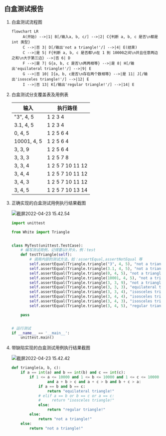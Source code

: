 ## 白盒测试报告

1. 白盒测试流程图

   ```mermaid
   flowchart LR
   		A(开始) -->|1| B[/输入a, b, c/] -->|2| C{判断 a, b, c 是否\n都是 int 类型}
   		C -->|否 3| D[/输出'not a triangle!'/] -->|4| E(结束)
   		C -->|是 5| F{判断 a, b, c 是否都\n在 1 到 10000之间\n并且任意两边之和\n大于第三边} -->|否 6| D
   		F -->|是 7| G{a, b, c 是否\n两两相等} -->|是 8| H[/输出'equilateral triangle!'/] -->|9| E
   		G -->|否 10| I{a, b, c是否\n存在两个数相等} -->|是 11| J[/输出'isosceles triangle!'/] -->|12| E
   		I -->|否 13| K[/输出'regular triangle!'/] -->|14| E
   ```

2. 白盒测试分支覆盖表及用例表

   | 输入        | 执行路径         |
   | ----------- | ---------------- |
   | "3", 4, 5   | 1 2 3 4          |
   | 3.1, 4, 5   | 1 2 3 4          |
   | 0, 4, 5     | 1 2 5 6 4        |
   | 10001, 4, 5 | 1 2 5 6 4        |
   | 3, 3, 9     | 1 2 5 6 4        |
   | 3, 3, 3     | 1 2 5 7 8        |
   | 3, 3, 4     | 1 2 5 7 10 11 12 |
   | 3, 4, 4     | 1 2 5 7 10 11 12 |
   | 3, 4, 3     | 1 2 5 7 10 11 12 |
   | 3, 4, 5     | 1 2 5 7 10 13 14 |

3. 正确实现的白盒测试用例执行结果截图

   ![截屏2022-04-23 15.42.54](https://cdn.jsdelivr.net/gh/hjc-owo/hjc-owo.github.io@img/202204231543911.png)

   ```python
   import unittest

   from White import Triangle


   class MyTest(unittest.TestCase):
       # 编写测试用例，记得要以t开头，例：test
       def testTriangle(self):
           # 调用内部的测试方法，如：assertEqual,assertNotEqual 等
           self.assertEqual(Triangle.triangle("3", 4, 5), "not a triangle!")
           self.assertEqual(Triangle.triangle(3.1, 4, 5), "not a triangle!")
           self.assertEqual(Triangle.triangle(0, 4, 5), "not a triangle!")
           self.assertEqual(Triangle.triangle(10001, 4, 5), "not a triangle!")
           self.assertEqual(Triangle.triangle(3, 3, 9), "not a triangle!")
           self.assertEqual(Triangle.triangle(3, 3, 3), "equilateral triangle!")
           self.assertEqual(Triangle.triangle(3, 3, 4), "isosceles triangle!")
           self.assertEqual(Triangle.triangle(3, 4, 4), "isosceles triangle!")
           self.assertEqual(Triangle.triangle(3, 4, 3), "isosceles triangle!")
           self.assertEqual(Triangle.triangle(3, 4, 5), "regular triangle!")

       pass


   # 运行测试
   if __name__ == '__main__':
       unittest.main()

   ```

4. 带缺陷实现的白盒测试用例执行结果截图

   ![截屏2022-04-23 15.42.42](https://cdn.jsdelivr.net/gh/hjc-owo/hjc-owo.github.io@img/202204231543095.png)

   ```python
   def triangle(a, b, c):
       if a == int(a) and b == int(b) and c == int(c):
           if 1 <= a <= 10000 and 1 <= b <= 10000 and 1 <= c <= 10000 \
                   and a + b > c and a + c > b and b + c > a:
               if a == b and b == c:
                   return "equilateral triangle!"
               # elif a == b or b == c or a == c:
               #     return "isosceles triangle!"
               else:
                   return "regular triangle!"
           else:
               return "not a triangle!"
       else:
           return "not a triangle!"

   ```
